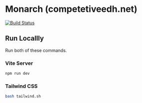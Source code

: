 # Monarch (competetiveedh.net)
[![Build Status](https://jenkins.djpiper28.co.uk/buildStatus/icon?job=Monarch+Frontend%2Fmain)](https://jenkins.djpiper28.co.uk/job/Monarch%20Frontend/job/main/)

## Run Locallly
Run both of these commands.

### Vite Server
```sh
npm run dev
```

### Tailwind CSS
```sh
bash tailwind.sh
```

